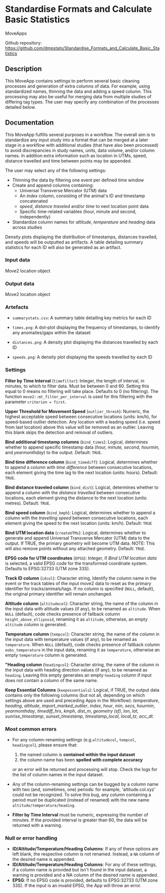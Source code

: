 # Standardise Formats and Calculate Basic Statistics

MoveApps

Github repository:
<https://github.com/dmpstats/Standardise_Formats_and_Calculate_Basic_Statistics>


## Description

This MoveApp contains settings to perform several basic cleaning processes and generation of extra columns of data. For example, using standardized names, thinning the data and adding a speed column. This processing may also be useful for merging data from multiple studies of differing tag types. The user may specify any combination of the processes detailed below.

## Documentation

This MoveApp fulfills several purposes in a workflow. The overall aim is to standardize any input study into a format that can be merged at a later stage in a workflow with additional studies (that have also been processed) to avoid discrepancies in study names, units, data volume, and/or column names. In addition extra information such as location in UTMs, speed, distance travelled and time between points may be appended.

The user may select any of the following settings:

-   Thinning the data by filtering one event per defined time window
-   Create and append columns containing: 
      - Universal Transverse Mercator (UTM) data
      - An *index* column, consisting of the animal's ID and timestamp concatenated
      - *speed*, *distance traveled* and/or *time* to next location point data
      - Specific time-related variables (hour, minute and second, independently)
-   Standardize column names for *altitude*, *temperature* and *heading* data across studies

Density plots displaying the distribution of timestamps, distances travelled, and speeds will be outputted as artifacts. A table detailing summary statistics for each ID will also be generated as an artifact.

### Input data

Move2 location object

### Output data

Move2 location object

### Artefacts

-   `summarystats.csv`: A summary table detailing key metrics for each ID

-   `times.png`: A dot-plot displaying the frequency of timestamps, to identify any anomalies/gaps within the dataset

-   `distances.png`: A density plot displaying the distances travelled by each ID

-   `speeds.png`: A density plot displaying the speeds travelled by each ID

### Settings

**Filter by Time Interval** (`timefilter`): Integer, the length of interval, in minutes, to which to filter data. Must be between 0 and 60. Setting this equal to 0 means no filtering will take place. Defaults to 0 (no filtering). The function `move2::mt_filter_per_interval` is used for this filtering with the parameter `criterion = first`.

**Upper Threshold for Movement Speed** (`outlier_thresh`): Numeric, the highest acceptable speed between consecutive locations (units: km/h), for speed-based outlier detection. Any location with a leading speed (i.e. speed from last location) above this value will be removed as an outlier. Leaving this blank skips the detection and removal of outliers.

**Bind additional timestamp columns** (`bind_times`): Logical, determines whether to append specific timestamp data (*hour,* *minute,* *second,* *hourmin,* and *yearmonthday*) to the output. Default: `TRUE`.

**Bind time difference column** (`bind_timediff`): Logical, determines whether to append a column with *time difference* between consecutive locations, each element giving the time lag to the next location (units: hours). Default: `TRUE`.

**Bind distance traveled column** (`bind_dist`): Logical, determines whether to append a column with the *distance travelled* between consecutive locations, each element giving the distance to the next location (units: metres). Default: `TRUE`.

**Bind speed column** (`bind_kmph`): Logical, determines whether to append a column with the *travelling speed* between consecutive locations, each element giving the speed to the next location (units: km/h). Default: `TRUE`

**Bind UTM location data** (`createUTMs`): Logical, determines whether to generate and append Universal Transverse Mercator (UTM) data to the output. If TRUE, the primary geometry will become UTM data. NOTE: This will also remove points without any attached geometry. Default: `TRUE`.

**EPSG code for UTM coordinates** (`EPSG`): Integer, if *Bind UTM location data* is selected, a valid EPSG code for the transformed coordinate system. Defaults to EPSG:32733 (UTM zone 33S).

**Track ID column** (`idcol`): Character string, Identify the column name in the event or the track tables of the input move2 data to reset as the primary identifier for tracks/animals/tags. If no column is specified (`NULL`, default), the original primary identifier will remain unchanged.

**Altitude column** (`altitudecol`): Character string, the name of the column in the input data with altitude values (if any), to be renamed as `altitude`. When `NULL` (default), code checks presence of fallback column `height_above_ellipsoid`, renaming it as `altitude`, otherwise, an empty `altitude` column is generated.


**Temperature column** (`tempcol`): Character string, the name of the column in the input data with temperature values (if any), to be renamed as `temperature`. When `NULL` (default), code checks presence of fallback column `eobs_temperature` in the input data, renaming it as `temperature`, otherwise an empty `temperature` column is generated. 

**"Heading column** (`headingcol`): Character string, the name of the column in the input data with heading direction values (if any), to be renamed as `heading`. Leaving this empty generates an empty `heading` column if input does not contain a column of the same name. 

**Keep Essential Columns** (`keepessentials`): Logical, if TRUE, the output data contains only the following columns (but not all, depending on which settings above are used and preceding Apps in the Workflow): *temperature*, *heading*, *altitude*, *import_marked_outlier*, *index*, *hour*, *min*, *secs*, *hourmin*, *yearmonthday*, *timediff_hrs*, *kmph*, *dist_m*, *geometry (sf)*, *lon*, *lat*, *sunrise_timestamp*, *sunset_timestamp*, *timestamp_local*, *local_tz*, *acc_dt*.



### Most common errors

-   For any column-renaming settings (e.g.`altitudecol`, `tempcol`, `headingcol`), please ensure that:

    1.  the named column is **contained within the input dataset**
    2.  the column name has been **spelled with complete accuracy**

    or an error will be returned and processing will stop. Check the logs for the list of column names in the input dataset.

-   Any of the column-renaming settings can be bugged by a column name with two (and, sometimes, one) periods: for example, 'altitude.col.xyz' could not be recognized. To solve this bug, any column containing a period must be duplicated (instead of renamed) with the new name `altitude/temperature/heading`.

-   **Filter by Time Interval** must be numeric, expressing the number of minutes. If the provided interval is greater than 60, the data will be returned with a warning.

### Null or error handling

-   **ID/Altitude/Temperature/Heading Columns**: If any of these options are left blank, the respective column is not renamed. Instead, a `NA` column of the desired name is appended.
-   **ID/Altitude/Temperature/Heading Columns**: For any of these settings, if a column name is provided but isn't found in the input dataset, a warning is provided and a NA column of the desired name is appended.
-   **EPSG**: If no EPSG code is provided, defaults to EPSG:32733 (UTM zone 33S). If the input is an invalid EPSG, the App will throw an error.
